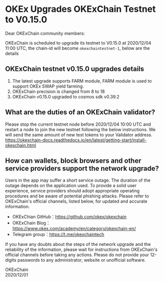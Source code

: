 # OKEx Upgrades OKExChain Testnet to V0.15.0


Dear OKExChain community members:

OKExChain is scheduled to upgrade its testnet to V0.15.0 at 2020/12/04 11:00 UTC, the chain-id will become `okexchaintestnet-1`, below are the details

## OKExChain testnet v0.15.0 upgrades details
1. The latest upgrade supports FARM module, FARM module is used to support OKEx SWAP yield farming.
2. OKExChain precision is changed from 8 to 18
3. OKExChain v0.15.0 upgraded to cosmos sdk v0.39.2

## What are the duties of an OKExChain validator?
Please stop the current testnet node before 2020/12/04 10:00 UTC and restart a node to join the new testnet following the below instructions. We will send the same amount of new test tokens to your Validator address.   
https://okexchain-docs.readthedocs.io/en/latest/getting-start/install-okexchain.html


## How can wallets, block browsers and other service providers support the network upgrade?
Users in the app may suffer a short service outage. The duration of the outage depends on the application used. To provide a solid user experience, service providers should adopt appropriate operating procedures and be aware of potential phishing attacks.
Please refer to OKExChain's official channels, listed below, for updated and accurate information.
- OKExChian GitHub：https://github.com/okex/okexchain
- OKExChain Blog：https://www.okex.com/academy/en/category/okexchain-en/
- Telegram group：https://t.me/okexchaintech 

If you have any doubts about the steps of the network upgrade and the reliability of the information, please wait for instructions from OKExChain's official channels before taking any actions. Please do not provide your 12-digits passwords to any administrator, website or unofficial software.

OKExChain  
2020/12/01
